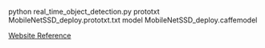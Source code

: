 python real_time_object_detection.py prototxt MobileNetSSD_deploy.prototxt.txt model MobileNetSSD_deploy.caffemodel




[Website Reference](https://www.pyimagesearch.com/2017/09/18/real-time-object-detection-with-deep-learning-and-opencv/)
